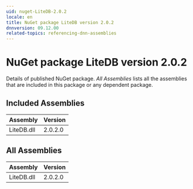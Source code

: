 ```yaml
---
uid: nuget-LiteDB-2.0.2
locale: en
title: NuGet package LiteDB version 2.0.2
dnnversion: 09.12.00
related-topics: referencing-dnn-assemblies
---
```


# NuGet package LiteDB version 2.0.2
Details of published NuGet package.
*All Assemblies* lists all the assemblies that are included in this package or any dependent package.

## Included Assemblies

|Assembly|Version|
|---|---|
|LiteDB.dll|2.0.2.0|

## All Assemblies

|Assembly|Version|
|---|---|
|LiteDB.dll|2.0.2.0|

